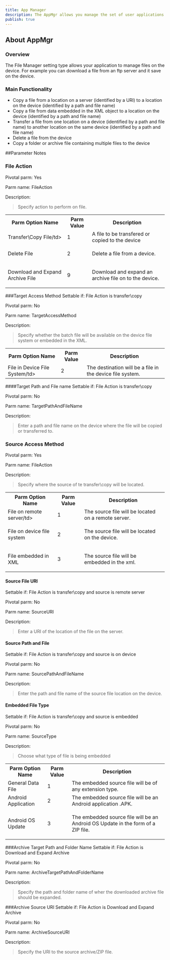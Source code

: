 ```yaml
---
title: App Manager
description: The AppMgr allows you manage the set of user applications that are installed on the device.
publish: true
---
```


## About AppMgr

### Overview

The File Manager setting type allows your application to manage files on the device. For example you can download a file from an ftp server and it save on the device.

### Main Functionality

* Copy a file from a location on a server (identified by a URI) to a location on the device (identified by a path and file name) 
* Copy a file from data embedded in the XML object to a location on the device (identified by a path and file name) 
* Transfer a file from one location on a device (identified by a path and file name) to another location on the same device (identified by a path and file name)
* Delete a file from the device
* Copy a folder or archive file containing multiple files to the device


##Parameter Notes
### File Action
Pivotal parm: Yes

Parm name: FileAction

Description: 

>Specify action to perform on file.

<div class="parm-table">
 <table>
	<tr>
		<th>Parm Option Name</th>
		<th>Parm Value</th>
		<th>Description</th>
	</tr>
  <tr>
    <td>Transfer\Copy File/td>
    <td>1</td>
	<td>A file to be transfered or copied to the device </td>
  </tr>
  <tr>
    <td>Delete File</td>
    <td>2</td>
	<td><p>Delete a file from a device.</p>
  </tr>
  <tr>
    <td>Download and Expand Archive File</td>
    <td>9</td>
	<td><p>Download and expand an archive file on to the device.</p>
  </tr>
</table>
</div>	

###Target Access Method
Settable if: File Action is transfer\copy

Pivotal parm: No

Parm name: TargetAccessMethod


Description: 

> Specify whether the batch file will be available on the device file system or embedded in the XML.

<div class="parm-table">
 <table>
	<tr>
		<th>Parm Option Name</th>
		<th>Parm Value</th>
		<th>Description</th>
	</tr>
  <tr>
    <td>File in Device File System/td>
    <td>2</td>
	<td>The destination will be a file in the device file system.</td>
  </tr>
  
</table>
</div>	

####Target Path and File name
Settable if: File Action is transfer\copy

Pivotal parm: No

Parm name: TargetPathAndFileName

Description: 

>Enter a path and file name on the device where the file will be copied or transferred to.

### Source Access Method
Pivotal parm: Yes

Parm name: FileAction

Description: 

>Specify where the source of te transfer\copy will be located.

<div class="parm-table">
 <table>
	<tr>
		<th>Parm Option Name</th>
		<th>Parm Value</th>
		<th>Description</th>
	</tr>
  <tr>
    <td>File on remote server/td>
    <td>1</td>
	<td>The source file will be located on a remote server. </td>
  </tr>
  <tr>
    <td>File on device file system</td>
    <td>2</td>
	<td><p>The source file will be located on the device.</p>
  </tr>
  <tr>
    <td>File embedded in XML</td>
    <td>3</td>
	<td><p>The source file will be embedded in the xml.</p>
  </tr>
</table>
</div>	


#### Source File URI
Settable if: File Action is transfer\copy and source is remote server

Pivotal parm: No

Parm name: SourceURI

Description: 

>Enter a URI of the location of the file on the server.

#### Source Path and File 
Settable if: File Action is transfer\copy and source is on device

Pivotal parm: No

Parm name: SourcePathAndFileName

Description: 

>Enter the path and file name of the source file location on the device.

#### Embedded File Type 
Settable if: File Action is transfer\copy and source is embedded

Pivotal parm: No

Parm name: SourceType

Description: 

>Choose what type of file is being embedded

<div class="parm-table">
 <table>
	<tr>
		<th>Parm Option Name</th>
		<th>Parm Value</th>
		<th>Description</th>
	</tr>
  <tr>
    <td>General Data File</td>
    <td>1</td>
	<td>The embedded source file will be of any extension type. </td>
  </tr>
  <tr>
    <td>Android Application</td>
    <td>2</td>
	<td>The embedded source file will be an Android application .APK. </td>
  </tr>
  <tr>
    <td>Android OS Update</td>
    <td>3</td>
	<td><p>The embedded source file will be an Android OS Update in the form of a ZIP file.</p>
  </tr>
</table>
</div>	

###Archive Target Path and Folder Name
Settable if: File Action is Download and Expand Archive

Pivotal parm: No

Parm name: ArchiveTargetPathAndFolderName


Description: 

> Specify the path and folder name of wher the downloaded archive file should be expanded.

###Archive Source URI
Settable if: File Action is Download and Expand Archive

Pivotal parm: No

Parm name: ArchiveSourceURI


Description: 

> Specify the URI to the source archive/ZIP file.
